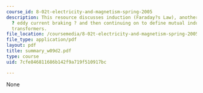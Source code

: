 ```yaml
---
course_id: 8-02t-electricity-and-magnetism-spring-2005
description: This resource discusses induction (Faraday?s Law), another application
  ? eddy current braking ? and then continuing on to define mutual inductance and
  transformers.
file_location: /coursemedia/8-02t-electricity-and-magnetism-spring-2005/7cfe846811686b142f9a719f510917bc_summary_w09d2.pdf
file_type: application/pdf
layout: pdf
title: summary_w09d2.pdf
type: course
uid: 7cfe846811686b142f9a719f510917bc

---
```

None